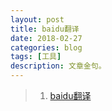 ```yaml
---
layout: post
title: baidu翻译
date: 2018-02-27
categories: blog
tags: [工具]
description: 文章金句。
---
```



>1. [baidu翻译](http://fanyi.baidu.com/translate?aldtype=16047&query=To+complete+the+course+and+earn+a+Course+Certificate%2C+you%E2%80%99ll+need+to+subscribe.+Your+subscription+gives+you+full+access+to+every+course+in+the+Coursera+catalog.+You+can+cancel+your+subscription+through+your+My+Purchases+page+at+any+time.%0D%0AYou+can+also+use+the+audit+option+to+see+video+lectures+and+certain+assignments+for+free+without+subscribing.+You+can+always+upgrade+to+a+subscription+later+if+you+decide+you+want+to+complete+the+course.%0D%0AIf+you+cannot+afford+a+subscription%2C+you+can+also+apply+for+financial+aid.&keyfrom=baidu&smartresult=dict&lang=auto2zh#en/zh/To%20complete%20the%20course%20and%20earn%20a%20Course%20Certificate%2C%20you%E2%80%99ll%20need%20to%20subscribe.%20Your%20subscription%20gives%20you%20full%20access%20to%20every%20course%20in%20the%20Coursera%20catalog.%20You%20can%20cancel%20your%20subscription%20through%20your%20My%20Purchases%20page%20at%20any%20time.%0AYou%20can%20also%20use%20the%20audit%20option%20to%20see%20video%20lectures%20and%20certain%20assignments%20for%20free%20without%20subscribing.%20You%20can%20always%20upgrade%20to%20a%20subscription%20later%20if%20you%20decide%20you%20want%20to%20complete%20the%20course.%0AIf%20you%20cannot%20afford%20a%20subscription%2C%20you%20can%20also%20apply%20for%20financial%20aid.)  
